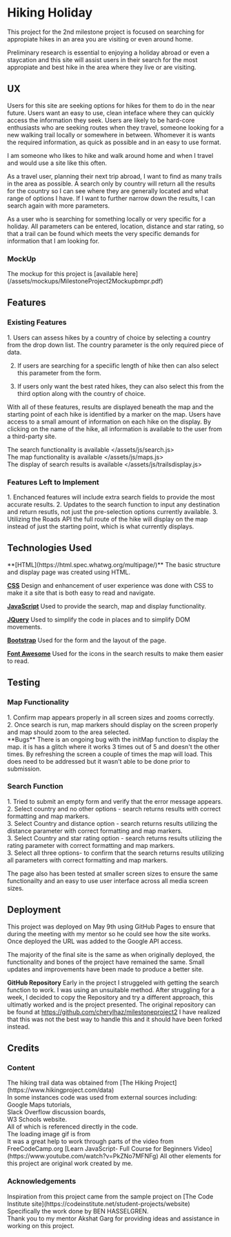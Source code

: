 <h1>Hiking Holiday</h1>
This project for the 2nd milestone project is focused on searching for appropiate hikes in an area you are visiting or even around home.  

Preliminary research is essential to enjoying a holiday abroad or even a staycation and this site will assist users in their search for 
the most appropiate and best hike in the area where they live or are visiting.  

<h2>UX</h2>
Users for this site are seeking options for hikes for them to do in the near future.  Users want an easy to use, clean inteface where they can 
quickly access the information they seek.  Users are likely to be hard-core enthusiasts who are seeking routes when they travel, someone looking
for a new walking trail locally or somewhere in between. Whomever it is wants the required information, as quick as possible and in an easy to
use format.  

I am someone who likes to hike and walk around home and when I travel and would use a site like this often.  

As a travel user, planning their next trip abroad, I want to find as many trails in the area as possible.  A search only by country will return
all the results for the country so I can see where they are generally located and what range of options I have.  If I want to further narrow down
the results, I can search again with more parameters.

As a user who is searching for something locally or very specific for a holiday.  All parameters can be entered, location, distance and star rating,
so that a trail can be found which meets the very specific demands for information that I am looking for. 


<h3>MockUp</h3>
The mockup for this project is [available here](/assets/mockups/MilestoneProject2Mockupbmpr.pdf)

<h2>Features</h2>

<h3>Existing Features</h3>
1. Users can assess hikes by a country of choice by selecting a country from the drop down list. The country parameter is the only required piece of data.  

2. If users are searching for a speciific length of hike then can also select this parameter from the form.  

3. If users only want the best rated hikes, they can also select this from the third option along with the country of choice.  

With all of these features, results are displayed beneath the map and the starting point of each hike is identified by a marker on the map.
Users have access to a small amount of information on each hike on the display.  By clicking on the name of the hike, all information is available
to the user from a third-party site.  

The search functionality is available </assets/js/search.js>  
The map functionality is available </assets/js/maps.js>  
The display of search results is available </assets/js/trailsdisplay.js>  


<h3>Features Left to Implement</h3>
1.  Enchanced features will include extra search fields to provide the most accurate results.  
2.  Updates to the search function to input any destination and return resutls, not just the pre-selection options currently available.
3.  Utilizing the Roads API the full route of the hike will display on the map instead of just the starting point, which is what currently displays.  

<h2>Technologies Used</h2>
**[HTML](https://html.spec.whatwg.org/multipage/)**
  The basic structure and display page was created using HTML.<br>

**[CSS](https://www.w3.org/Style/CSS/Overview.en.html)**
  Design and enhancement of user experience was done with CSS to make it a site that is both easy to read and navigate. 

**[JavaScript](http://www.ecmascript.org/)**
  Used to provide the search, map and display functionality.

**[JQuery](https://jquery.com/)**
  Used to simplify the code in places and to simplify DOM movements.
  
**[Bootstrap](https://getbootstrap.com/)**
  Used for the form and the layout of the page. 

**[Font Awesome](https://fontawesome.com/)**
  Used for the  icons in the search results to make them easier to read.

<h2>Testing</h2>

<h3>Map Functionality</h3>
1. Confirm map appears properly in all screen sizes and zooms correctly.<br>
2. Once search is run, map markers should display on the screen properly and map should zoom to the area selected.<br>
**Bugs**
There is an ongoing bug with the initMap function to display the map.  it is has a glitch where it works 3 times out of 5 and doesn't the other 
times.  By refreshing the screen a couple of times the map will load.  This does need to be addressed but it wasn't able to be done prior to submission.

<h3>Search Function</h3>
1. Tried to submit an empty form and verify that the error message appears.<br>
2. Select country and no other options - search returns  results with correct formatting and map markers. <br> 
3. Select Country and distance option - search returns  results utilizing the distance parameter with correct formatting and map markers.<br>  
3. Select Country and star rating option - search returns  results utilizing the rating parameter with correct formatting and map markers. <br> 
3. Select all three options- to confirm that the search returns  results utilizing all parameters with correct formatting and map markers. <br> 

The page also has been tested at smaller screen sizes to ensure the same functionailty and an easy to use user interface across all media screen sizes.


<h2>Deployment</h2>
This project was deployed on May 9th using GitHub Pages to ensure that during the meeting with my mentor so he could see how the site works.  
Once deployed the URL was added to the Google API access.

The majority of the final site is the same as when originally deployed, the functionality and bones of the project have remained the same.
Small updates and improvements have been made to produce a better site.  

**GitHub Repository**
Early in the project I struggeled with getting the search function to work.  I was using an unsuitable method.  After struggling for a week, 
I decided to copy the Repository and try a different approach, this ultimatly worked and is the project presented.
The original repository can be found at <https://github.com/cherylhaz/milestoneproject2>
I have realized that this was not the best way to handle this and it should have been forked instead.  

<h2>Credits</h2>
<h3>Content</h3>
The hiking trail data was obtained from [The Hiking Project](https://www.hikingproject.com/data)<br>
In some instances code was used from external sources including: <br>
Google Maps tutorials,   <br>
Slack Overflow discussion boards, <br>
W3 Schools website. <br>
All of which is referenced directly in the code.<br>
The loading image gif is from <https://icons8.com/preloaders/> <br>
It was a great help to work through parts of the video from FreeCodeCamp.org [Learn JavaScript- Full Course for Beginners Video](https://www.youtube.com/watch?v=PkZNo7MFNFg)
All other elements for this project are original work created by me.  <br>

<h3>Acknowledgements</h3>
Inspiration from this project came from the sample project on [The Code Institute site](https://codeinstitute.net/student-projects/website)<br>
Specifically the work done by BEN HASSELGREN.  <br>
Thank you to my mentor Akshat Garg for providing ideas and assistance in working on this project.  <br>

